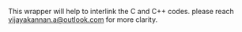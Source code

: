 This wrapper will help to interlink the C and C++ codes.
please reach vijayakannan.a@outlook.com for more clarity.
